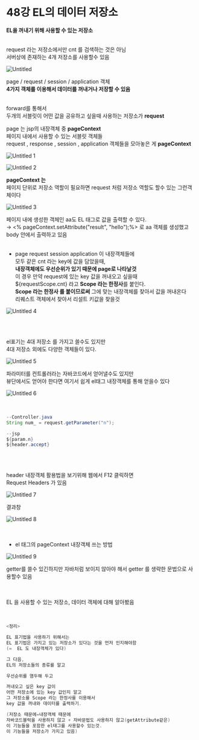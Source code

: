 
# 48강 EL의 데이터 저장소

**EL을 꺼내기 위해 사용할 수 있는 저장소**  
<br>

request 라는 저장소에서만 cnt 를 검색하는 것은 아님  
서버상에 존재하는 4개 저장소를 사용할수 있음
<br>


![Untitled](https://user-images.githubusercontent.com/89206108/166479215-b9818a83-5de9-469c-a8bb-311041a6e217.png)


page / request  / session / application 객체  
**4가지 객체를 이용해서 데이터를 꺼내거나 저장할 수 있음**  
<br>

forward를 통해서  
두개의 서블릿이 어떤 값을 공유하고 싶을때 사용하는 저장소가 **request**
<br>

page 는 jsp의 내장객체 중 **pageContext**  
페이지 내에서 사용할 수 있는 서블릿 객체들  
request , response , session , application 객체들을 모아놓은 게  **pageContext**  


![Untitled 1](https://user-images.githubusercontent.com/89206108/166479672-8b6a7b0e-d1ca-4c68-b3bb-f36275bc67e3.png)

![Untitled 2](https://user-images.githubusercontent.com/89206108/166479682-a89666c0-547e-4714-adec-0b26c27ed0e4.png)
<br>

**pageContext 는**  
페이지 단위로 저장소 역할이 필요하면 request 처럼 저장소 역할도 할수 있는 그런객체이다


![Untitled 3](https://user-images.githubusercontent.com/89206108/166479874-297f0f37-4803-47f8-9570-277d703dd786.png)


페이지 내에 생성한 객체인 aa도 EL 태그로 값을 출력할 수 있다.  
→ <% pageContext.setAttribute("result", "hello");%> 로 aa 객체를 생성했고  
body 안에서 출력하고 있음
<br><br>

- page  request  session application  이 내장객체들에    
모두 같은 cnt 라는 key에 값을 담았을때,  
 **내장객체에도 우선순위가 있기 때문에 page로 나타날것**  
이 경우 만약 request에 있는 key 값을 꺼내오고 싶을때  
${requestScope.cnt} 라고 **Scope 라는 한정사**를 붙인다.   
**Scope 라는 한정사 를 붙이므로써** 그에 맞는 내장객체를 찾아서 값을 꺼내온다  
리퀘스트 객체에서 찾아서 리설트 키값을 찾을것  
    
    
![Untitled 4](https://user-images.githubusercontent.com/89206108/166480245-ea837037-201e-4c14-8d75-f6335cef9a2c.png)

<br><br>


el표기는 4대 저장소 를 가지고 쓸수도 있지만  
4대 저장소 외에도 다양한 객체들이 있다.

![Untitled 5](https://user-images.githubusercontent.com/89206108/166480322-b5e47ddc-7dca-40a8-890b-d0535da9da7d.png)


파라미터를 컨트롤러라는 자바코드에서 얻어낼수도 있지만  
뷰단에서도 얻어야 한다면 여기서 쉽게 el태그 내장객체를 통해 얻을수 있다


![Untitled 6](https://user-images.githubusercontent.com/89206108/166480356-ab7d20f6-caab-4876-90d0-ddc437ade852.png)
<br><br><br>

```java
--Controller.java
String num_ = request.getParameter("n");

--jsp
${param.n}
${header.accept}

```
<br><br>

header  내장객체 활용법을 보기위해 웹에서 F12 클릭하면  
Request Headers 가 있음  


![Untitled 7](https://user-images.githubusercontent.com/89206108/166480659-1a7c4cf7-ed7d-44a2-ac19-0f9b028d5340.png)
<br>

결과창  

![Untitled 8](https://user-images.githubusercontent.com/89206108/166480779-03247023-f3c1-4290-8e22-c469449994bd.png)
<br><br><br>

- el 태그의 pageContext 내장객체 쓰는 방법


![Untitled 9](https://user-images.githubusercontent.com/89206108/166480844-574c8b62-6f73-4b7b-8e06-a313dcdd288c.png)


getter를 쓸수 있긴하지만 자바처럼 보이지 않아야 해서  getter 를 생략한 문법으로 사용할수 있음  
<br><br>

EL 을 사용할 수 있는 저장소, 데이터 객체에 대해 알아봤음  
<br><br>

```java
<정리>

EL 표기법을 사용하기 위해서는 
EL 표기법은 가지고 있는 저장소가 있다는 것을 먼저 인지해야함
(=  EL 도 내장객체가 있다)

그 다음,
EL의 저장소들의 종류를 알고 

우선순위를 염두해 두고 

꺼내오고 싶은 key 값이 
어떤 저장소에 있는 key 값인지 알고
그 저장소를 Scope 라는 한정사를 이용해서
key 값을 꺼내와 데이터를 출력하기.

(저장소 때문에=내장객체 때문에 
자바코드블럭을 사용하지 않고 + 자바문법도 사용하지 않고(getAttribute같은)
이 기능들을 포함한 el태그를 사용할수 있는것.
이 기능들을 저장소가 가지고 있음)
```
<br><br>
